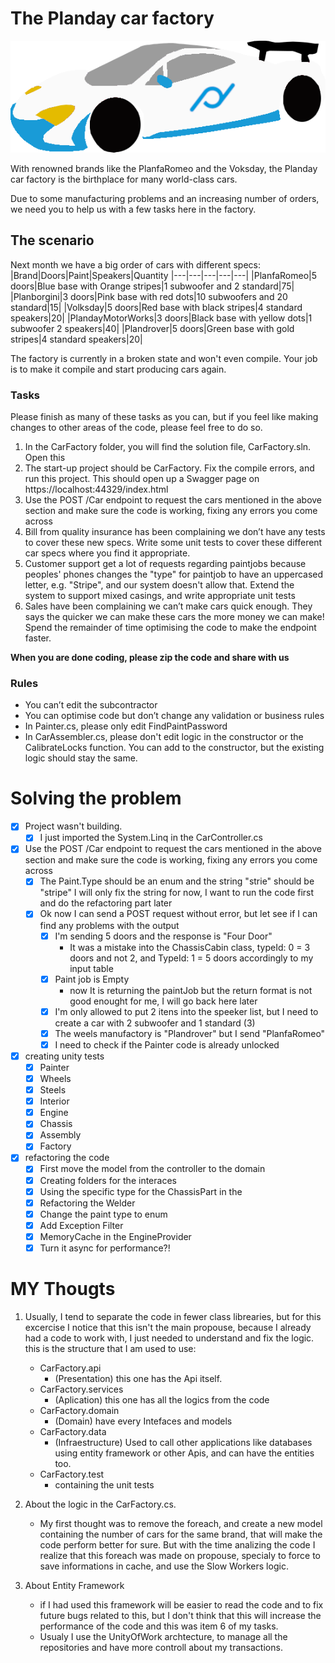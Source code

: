 # The Planday car factory

![A very fast looking car](planborgini.png)

With renowned brands like the PlanfaRomeo and the Voksday, the Planday car factory is the birthplace for many world-class cars.

Due to some manufacturing problems and an increasing number of orders, we need you to help us with a few tasks here in the factory.

## The scenario

Next month we have a big order of cars with different specs:
|Brand|Doors|Paint|Speakers|Quantity
|---|---|---|---|---|
|PlanfaRomeo|5 doors|Blue base with Orange stripes|1 subwoofer and 2 standard|75|
|Planborgini|3 doors|Pink base with red dots|10 subwoofers and 20 standard|15|
|Volksday|5 doors|Red base with black stripes|4 standard speakers|20|
|PlandayMotorWorks|3 doors|Black base with yellow dots|1 subwoofer 2 speakers|40|
|Plandrover|5 doors|Green base with gold stripes|4 standard speakers|20|

The factory is currently in a broken state and won't even compile. Your job is to make it compile and start producing cars again.

### Tasks
Please finish as many of these tasks as you can, but if you feel like making changes to other areas of the code, please feel free to do so.
1. In the CarFactory folder, you will find the solution file, CarFactory.sln. Open this
2. The start-up project should be CarFactory. Fix the compile errors, and run this project. This should open up a Swagger page on https://localhost:44329/index.html
3. Use the POST /Car endpoint to request the cars mentioned in the above section and make sure the code is working, fixing any errors you come across
4. Bill from quality insurance has been complaining we don’t have any tests to cover these new specs.
Write some unit tests to cover these different car specs where you find it appropriate.
5. Customer support get a lot of requests regarding paintjobs because peoples' phones changes the "type" for paintjob to have an uppercased letter, e.g. "Stripe", and our system doesn't allow that. Extend the system to support mixed casings, and write appropriate unit tests
6. Sales have been complaining we can’t make cars quick enough. They says the quicker we can make these cars the more money we can make! 
Spend the remainder of time optimising the code to make the endpoint faster. 
     
**When you are done coding, please zip the code and share with us**

### Rules
- You can’t edit the subcontractor 
- You can optimise code but don’t change any validation or business rules 
- In Painter.cs, please only edit FindPaintPassword 
- In CarAssembler.cs, please don't edit logic in the constructor or the CalibrateLocks function. You can add to the constructor, but the existing logic should stay the same.

# Solving the problem
 - [x] Project wasn't building.
   - [x] I just imported the System.Linq in the CarController.cs
 - [x] Use the POST /Car endpoint to request the cars mentioned in the above section and make sure the code is working, fixing any errors you come across
   - [x] The Paint.Type should be an enum and the string "strie" should be "stripe" I will only fix the string for now, I want to run the code first and do the refactoring part later
   - [x] Ok now I can send a POST request without error, but let see if I can find any problems with the output
      - [x] I'm sending 5 doors and the response is "Four Door"
         - It was a mistake into the ChassisCabin class, typeId: 0 = 3 doors and not 2, and TypeId: 1 = 5 doors accordingly to my input table
      - [x] Paint job is Empty
         - now It is returning  the paintJob but the return format is not good enought for me, I will go back here later
      - [x] I'm only allowed to put 2 itens into the speeker list, but I need to create a car with 2 subwoofer and 1 standard (3)
      - [x] The weels manufactory is "Plandrover" but I send "PlanfaRomeo"
      - [x] I need to check if the Painter code is already unlocked
 - [x] creating unity tests
      - [x] Painter
      - [x] Wheels
      - [x] Steels
      - [x] Interior
      - [x] Engine
      - [x] Chassis
      - [x] Assembly
      - [x] Factory
 - [x] refactoring the code
      - [x] First move the model from the controller to the domain
      - [x] Creating folders for the interaces
      - [x] Using the specific type for the ChassisPart in the 
      - [x] Refactoring the Welder
      - [x] Change the paint type to enum
      - [x] Add Exception Filter
      - [x] MemoryCache in the EngineProvider
      - [x] Turn it async for performance?!

# **MY Thougts**
1. Usually, I tend to separate the code in fewer class librearies, but for this excercise I notice that this isn't the main propouse, because I already had a code to work with, I just needed to understand and fix the logic.
   this is the structure that I am used to use:
   - CarFactory.api
      - (Presentation) this one has the Api itself.
   - CarFactory.services
      - (Aplication) this one has all the logics from the code 
   - CarFactory.domain
      - (Domain) have every Intefaces and models
   - CarFactory.data
      - (Infraestructure) Used to call other applications like databases using entity framework or other Apis, and can have the entities too.
   - CarFactory.test
      - containing the unit tests

2. About the logic in the CarFactory.cs.
   - My first thought was to remove the foreach, and create a new model containing the number of cars for the same brand, that will make the code perform better for sure. But with the time analizing the code I realize that
   this foreach was made on propouse, specialy to force to save informations in cache, and use the Slow Workers logic.

3. About Entity Framework
   - if I had used this framework will be easier to read the code and to fix future bugs related to this, but I don't think that this will increase the performance of the code and this was item 6 of my tasks.
   - Usualy I use the UnityOfWork archtecture, to manage all the repositories and have more controll about my transactions.



   
